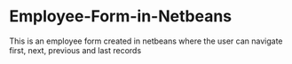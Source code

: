 # Employee-Form-in-Netbeans
This is an employee form created in netbeans where the user can navigate first, next, previous and last records 
